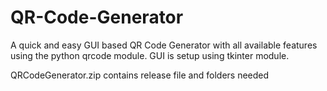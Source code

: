 # QR-Code-Generator

A quick and easy GUI based QR Code Generator with all available features using the python qrcode module.
GUI is setup using tkinter module.

QRCodeGenerator.zip contains release file and folders needed

